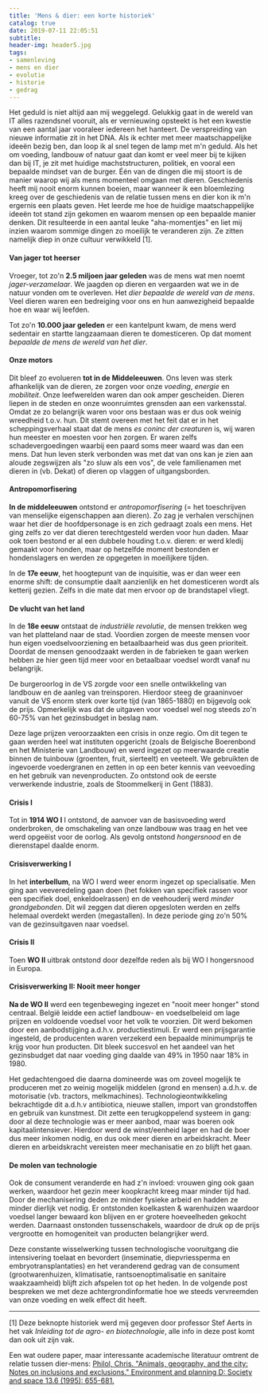```yaml
---
title: 'Mens & dier: een korte historiek'
catalog: true
date: 2019-07-11 22:05:51
subtitle:
header-img: header5.jpg
tags:
- samenleving
- mens en dier
- evolutie
- historie
- gedrag
---
```


Het geduld is niet altijd aan mij weggelegd. Gelukkig gaat in de wereld van IT alles razendsnel vooruit, als er vernieuwing opsteekt is het een kwestie van een aantal jaar vooraleer iedereen het hanteert. De verspreiding van nieuwe informatie zit in het DNA. Als ik echter met meer maatschappelijke ideeën bezig ben, dan loop ik al snel tegen de lamp met m'n geduld. Als het om voeding, landbouw of natuur gaat dan komt er veel meer bij te kijken dan bij IT, je zit met huidige machststructuren, politiek, en vooral een bepaalde mindset van de burger. Één van de dingen die mij stoort is de manier waarop wij als mens momenteel omgaan met dieren. Geschiedenis heeft mij nooit enorm kunnen boeien, maar wanneer ik een bloemlezing kreeg over de geschiedenis van de relatie tussen mens en dier kon ik m'n ergernis een plaats geven. Het leerde me hoe de huidige maatschappelijke ideeën tot stand zijn gekomen en waarom mensen op een bepaalde manier denken. Dit resulteerde in een aantal leuke "aha-momentjes" en liet mij inzien waarom sommige dingen zo moeilijk te veranderen zijn. Ze zitten namelijk diep in onze cultuur verwikkeld [1].

#### Van jager tot heerser
Vroeger, tot zo'n **2.5 miljoen jaar geleden** was de mens wat men noemt *jager-verzamelaar*. We jaagden op dieren en vergaarden wat we in de natuur vonden om te overleven. Het *dier bepaalde de wereld van de mens*. Veel dieren waren een bedreiging voor ons en hun aanwezigheid bepaalde hoe en waar wij leefden.

Tot zo'n **10.000 jaar geleden** er een kantelpunt kwam, de mens werd sedentair en startte langzaamaan dieren te domesticeren. Op dat moment *bepaalde de mens de wereld van het dier*.

#### Onze motors
Dit bleef zo evolueren **tot in de Middeleeuwen**. Ons leven was sterk afhankelijk van de dieren, ze zorgen voor onze *voeding*, *energie* en *mobiliteit*. Onze leefwerelden waren dan ook amper gescheiden. Dieren liepen in de steden en onze woonruimtes grensden aan een varkensstal. Omdat ze zo belangrijk waren voor ons bestaan was er dus ook weinig wreedheid t.o.v. hun. Dit stemt overeen met het feit dat er in het scheppingsverhaal staat dat de mens *es coninc der creaturen* is, wij waren hun meester en moesten voor hen zorgen. Er waren zelfs schadevergoedingen waarbij een paard soms meer waard was dan een mens. Dat hun leven sterk verbonden was met dat van ons kan je zien aan aloude zegswijzen als "zo sluw als een vos", de vele familienamen met dieren in (vb. Dekat) of dieren op vlaggen of uitgangsborden.

#### Antropomorfisering
**In de middeleeuwen** ontstond er *antropomorfisering* (= het toeschrijven van menselijke eigenschappen aan dieren). Zo zag je verhalen verschijnen waar het dier de hoofdpersonage is en zich gedraagt zoals een mens. Het ging zelfs zo ver dat dieren terechtgesteld werden voor hun daden. Maar ook toen bestond er al een dubbele houding t.o.v. dieren: er werd kledij gemaakt voor honden, maar op hetzelfde moment bestonden er hondenslagers en werden ze opgegeten in moeilijkere tijden.

<!-- Voor lange tijd was het varken het meest geconsumeerde vlees, tot de 12e eeuw. Daarna deed het schaap z'n opmars (voor melk, kaas, wol, bont en leer) en later het rund. Vleesconsumptie was een van de grootste uitgaven van het gezin, bijna de helft van de voedseluitgaven ging er naar toe. -->

In de **17e eeuw**, het hoogtepunt van de inquisitie, was er dan weer een enorme shift: de consumptie daalt aanzienlijk en het domesticeren wordt als ketterij gezien. Zelfs in die mate dat men ervoor op de brandstapel vliegt.

#### De vlucht van het land
In de **18e eeuw** ontstaat de *industriële revolutie*, de mensen trekken weg van het platteland naar de stad. Voordien zorgen de meeste mensen voor hun eigen voedselvoorziening en betaalbaarheid was dus geen prioriteit. Doordat de mensen genoodzaakt werden in de fabrieken te gaan werken hebben ze hier geen tijd meer voor en betaalbaar voedsel wordt vanaf nu belangrijk.

De burgeroorlog in de VS zorgde voor een snelle ontwikkeling van landbouw en de aanleg van treinsporen. Hierdoor steeg de graaninvoer vanuit de VS enorm sterk over korte tijd (van 1865-1880) en bijgevolg ook de prijs. Opmerkelijk was dat de uitgaven voor voedsel wel nog steeds zo'n 60-75% van het gezinsbudget in beslag nam.

Deze lage prijzen veroorzaakten een crisis in onze regio. Om dit tegen te gaan werden heel wat instituten opgericht (zoals de Belgische Boerenbond en het Ministerie van Landbouw) en werd ingezet op meerwaarde creatie binnen de tuinbouw (groenten, fruit, sierteelt) en veeteelt. We gebruikten de ingevoerde voedergranen en zetten in op een beter kennis van veevoeding en het gebruik van nevenproducten. Zo ontstond ook de eerste verwerkende industrie, zoals de Stoommelkerij in Gent (1883).

#### Crisis I
Tot in **1914 WO I** I ontstond, de aanvoer van de basisvoeding werd onderbroken, de omschakeling van onze landbouw was traag en het vee werd opgeëist voor de oorlog. Als gevolg ontstond *hongersnood* en de dierenstapel daalde enorm.

#### Crisisverwerking I
In het **interbellum**, na WO I werd weer enorm ingezet op specialisatie. Men ging aan veeveredeling gaan doen (het fokken van specifiek rassen voor een specifiek doel, enkeldoelrassen) en de veehouderij werd *minder grondgebonden*. Dit wil zeggen dat dieren opgesloten werden en zelfs helemaal overdekt werden (megastallen). In deze periode ging zo'n 50% van de gezinsuitgaven naar voedsel.

#### Crisis II
Toen **WO II** uitbrak ontstond door dezelfde reden als bij WO I hongersnood in Europa.

#### Crisisverwerking II: Nooit meer honger
**Na de WO II** werd een tegenbeweging ingezet en "nooit meer honger" stond centraal. België leidde een actief landbouw- en voedselbeleid om lage prijzen en voldoende voedsel voor het volk te voorzien. Dit werd bekomen door een aanbodstijging a.d.h.v. productiestimuli. Er werd een prijsgarantie ingesteld, de producenten waren verzekerd een bepaalde minimumprijs te krijg voor hun producten. Dit bleek succesvol en het aandeel van het gezinsbudget dat naar voeding ging daalde van 49% in 1950 naar 18% in 1980.

Het gedachtengoed die daarna domineerde was om zoveel mogelijk te produceren met zo weinig mogelijk middelen (grond en mensen) a.d.h.v. de motorisatie (vb. tractors, melkmachines). Technologieontwikkeling bekrachtigde dit a.d.h.v antibiotica, nieuwe stallen, import van grondstoffen en gebruik van kunstmest. Dit zette een terugkoppelend systeem in gang: door al deze technologie was er meer aanbod, maar was boeren ook kapitaalintensiever. Hierdoor werd de winst/eenheid lager en had de boer dus meer inkomen nodig, en dus ook meer dieren en arbeidskracht. Meer dieren en arbeidskracht vereisten meer mechanisatie en zo blijft het gaan.

#### De molen van technologie
Ook de consument veranderde en had z'n invloed: vrouwen ging ook gaan werken, waardoor het gezin meer koopkracht kreeg maar minder tijd had. Door de mechanisering deden ze minder fysieke arbeid en hadden ze minder dierlijk vet nodig. Er ontstonden koelkasten & warenhuizen waardoor voedsel langer bewaard kon blijven en er grotere hoeveelheden gekocht werden. Daarnaast onstonden tussenschakels, waardoor de druk op de prijs vergrootte en homogeniteit van producten belangrijker werd.

Deze constante wisselwerking tussen technologische vooruitgang die intensivering toelaat en bevordert (inseminatie, diepvriessperma en embryotransplantaties) en het veranderend gedrag van de consument (grootwarenhuizen, klimatisatie, rantsoenoptimalisatie en sanitaire waakzaamheid) blijft zich afspelen tot op het heden. In de volgende post bespreken we met deze achtergrondinformatie hoe we steeds vervreemden van onze voeding en welk effect dit heeft.


---

[1] Deze beknopte historiek werd mij gegeven door professor Stef Aerts in het vak *Inleiding tot de agro- en biotechnologie*, alle info in deze post komt dan ook uit zijn vak.

Een wat oudere paper, maar interessante academische literatuur omtrent de relatie tussen dier-mens:
[Philol, Chris. "Animals, geography, and the city: Notes on inclusions and exclusions." Environment and planning D: Society and space 13.6 (1995): 655-681.](http://citeseerx.ist.psu.edu/viewdoc/download?doi=10.1.1.475.9056&rep=rep1&type=pdf)
